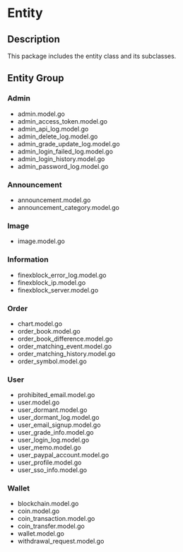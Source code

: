 # Entity

## Description

This package includes the entity class and its subclasses.

## Entity Group

### Admin

- admin.model.go
- admin_access_token.model.go
- admin_api_log.model.go
- admin_delete_log.model.go
- admin_grade_update_log.model.go
- admin_login_failed_log.model.go
- admin_login_history.model.go
- admin_password_log.model.go

### Announcement

- announcement.model.go
- announcement_category.model.go

### Image

- image.model.go

### Information

- finexblock_error_log.model.go
- finexblock_ip.model.go
- finexblock_server.model.go

### Order

- chart.model.go
- order_book.model.go
- order_book_difference.model.go
- order_matching_event.model.go
- order_matching_history.model.go
- order_symbol.model.go

### User

- prohibited_email.model.go
- user.model.go
- user_dormant.model.go
- user_dormant_log.model.go
- user_email_signup.model.go
- user_grade_info.model.go
- user_login_log.model.go
- user_memo.model.go
- user_paypal_account.model.go
- user_profile.model.go
- user_sso_info.model.go

### Wallet

- blockchain.model.go
- coin.model.go
- coin_transaction.model.go
- coin_transfer.model.go
- wallet.model.go
- withdrawal_request.model.go

